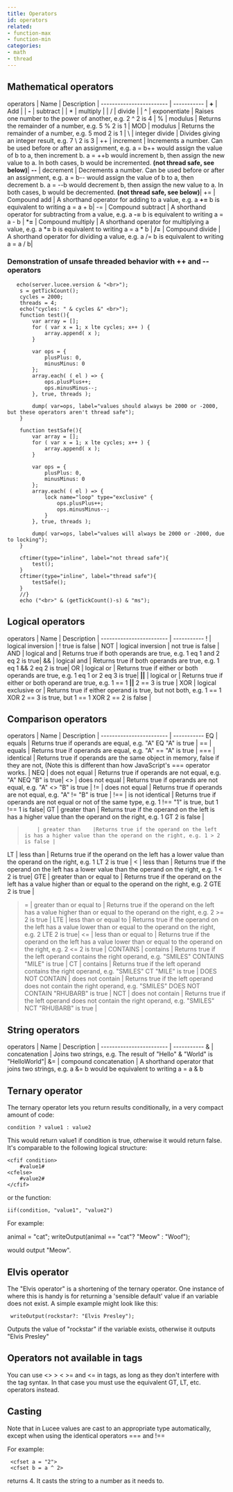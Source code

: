 ```yaml
---
title: Operators
id: operators
related:
- function-max
- function-min
categories:
- math
- thread
---
```


## Mathematical operators ##

operators | Name           | Description                                                |
------------------------   | -----------                                                |
**+**     | Add            |                                                            |
**-**     | subtract       | 															|
\*         | multiply       |                                                            |
/         | divide         | 															|
^         | exponentiate   | Raises one number to the power of another, e.g. 2 ^ 2 is 4 |
%         | modulus        | Returns the remainder of a number, e.g. 5 % 2 is 1         |
MOD       | modulus        | Returns the remainder of a number, e.g. 5 mod 2 is 1       |
\         | integer divide | Divides giving an integer result, e.g. 7 \ 2 is 3          |
++        | increment      | Increments a number. Can be used before or after an assignment, e.g. a = b++ would assign the value of b to a, then increment b. a = ++b would increment b, then assign the new value to a. In both cases, b would be incremented. **(not thread safe, see below)**|
**--**  | decrement      | Decrements a number. Can be used before or after an assignment, e.g. a = b-- would assign the value of b to a, then decrement b. a = --b would decrement b, then assign the new value to a. In both cases, b would be decremented. **(not thread safe, see below)**|
+=        | Compound add   | A shorthand operator for adding to a value, e.g.  a **+=** b is equivalent to writing a = a + b|
-=        | Compound subtract | A shorthand operator for subtracting from a value, e.g. a **-=** b is equivalent to writing a = a *-* b |
***=**       | Compound multiply | A shorthand operator for multiplying a value, e.g. a ***=** b is equivalent to writing a = a *  b  |
**/=**        | Compound divide   | A shorthand operator for dividing a value, e.g. a /= b is equivalent to writing a = a / b|

### Demonstration of unsafe threaded behavior with ++ and -- operators ###

```luceescript+trycf
   echo(server.lucee.version & "<br>");
    s = getTickCount();
    cycles = 2000;
	threads = 4;
	echo("cycles: " & cycles &" <br>");
	function test(){
        var array = [];
		for ( var x = 1; x lte cycles; x++ ) {
			array.append( x );
		}

		var ops = {
		    plusPlus: 0,
		    minusMinus: 0
		};
		array.each( ( el ) => {
			ops.plusPlus++;
			ops.minusMinus--;
		}, true, threads );

		dump( var=ops, label="values should always be 2000 or -2000, but these operators aren't thread safe");
	}

	function testSafe(){
        var array = [];
		for ( var x = 1; x lte cycles; x++ ) {
			array.append( x );
		}

		var ops = {
		    plusPlus: 0,
		    minusMinus: 0
		};
		array.each( ( el ) => {
		    lock name="loop" type="exclusive" {
		        ops.plusPlus++;
			    ops.minusMinus--;
			}
		}, true, threads );

		dump( var=ops, label="values will always be 2000 or -2000, due to locking");
	}

	cftimer(type="inline", label="not thread safe"){
        test();
    }
    cftimer(type="inline", label="thread safe"){
        testSafe();
    }
	//}
	echo ("<br>" & (getTickCount()-s) & "ms");
```

## Logical operators ##

operators | Name           | Description |
------------------------   | -----------
!           |  logical inversion      |     ! true is false   |
NOT         |  logical inversion      |     not true is false |
AND         |  logical and            |  Returns true if both operands are true, e.g. 1 eq 1 and 2 eq 2 is true|
&&         |  logical and            |  Returns true if both operands are true, e.g. 1 eq 1 && 2 eq 2 is true|
OR          |  logical or             | Returns true if either or both operands are true, e.g. 1 eq 1 or 2 eq 3 is true|
**||**          |  logical or             | Returns true if either or both operand are true, e.g. 1 == 1 **||** 2 == 3 is true |
XOR         |  logical exclusive or   | Returns true if either operand is true, but not both, e.g. 1 == 1 XOR 2 == 3 is true, but 1 == 1 XOR 2 == 2 is false |

## Comparison operators ##

operators | Name           | Description |
------------------------   | -----------
EQ        | equals         | Returns true if operands are equal, e.g. "A" EQ "A" is true |
==        | equals         | Returns true if operands are equal, e.g. "A" == "A" is true |
===       | identical      | Returns true if operands are the same object in memory, false if they are not, (Note this is different than how JavaScript's === operator works. |
NEQ       | does not equal | Returns true if operands are not equal, e.g. "A" NEQ "B" is true|
<>        | does not equal | Returns true if operands are not equal, e.g. "A" <> "B" is true |
!=        | does not equal | Returns true if operands are not equal, e.g. "A" != "B" is true |
!==       | is not identical | Returns true if operands are not equal or not of the same type, e.g. 1 !== "1" is true, but 1 !== 1 is false|
GT        |  greater than  | Returns true if the operand on the left is has a higher value than the operand on the right, e.g. 1 GT 2 is false |
>         | greater than    |Returns true if the operand on the left is has a higher value than the operand on the right, e.g. 1 > 2 is false |
LT        |  less than     | Returns true if the operand on the left has a lower value than the operand on the right, e.g. 1 LT 2 is true |
<         | less than      | Returns true if the operand on the left has a lower value than the operand on the right, e.g. 1 < 2 is true|
GTE       | greater than or equal to  | Returns true if the operand on the left has a value higher than or equal to the operand on the right, e.g. 2 GTE 2 is true |
>=       | greater than or equal to  | Returns true if the operand on the left has a value higher than or equal to the operand on the right, e.g. 2 >= 2 is true |
LTE      |  less than or equal to   | Returns true if the operand on the left has a value lower than or equal to the operand on the right, e.g. 2 LTE 2 is true|
<=       | less than or equal to | Returns true if the operand on the left has a value lower than or equal to the operand on the right, e.g. 2 <= 2 is true |
CONTAINS | contains        | Returns true if the left operand contains the right operand, e.g. "SMILES" CONTAINS "MILE" is true |
CT       | contains        | Returns true if the left operand contains the right operand, e.g. "SMILES" CT "MILE" is true |
DOES NOT CONTAIN | does not contain | Returns true if the left operand does not contain the right operand, e.g. "SMILES" DOES NOT CONTAIN "RHUBARB" is true |
NCT | does not contain | Returns true if the left operand does not contain the right operand, e.g. "SMILES" NCT "RHUBARB" is true |

## String operators ##

operators | Name           | Description |
------------------------   | -----------
&         | concatenation  | Joins two strings, e.g. The result of "Hello" & "World" is "HelloWorld"|
&=        | compound concatenation |  A shorthand operator that joins two strings, e.g. a &= b would be equivalent to writing a = a & b

## Ternary operator ##

The ternary operator lets you return results conditionally, in a very compact amount of code:

```lucee
condition ? value1 : value2
```

This would return value1 if condition is true, otherwise it would return false. It's comparable to the following logical structure:

```lucee
<cfif condition>
    #value1#
<cfelse>
    #value2#
</cfif>
```
or the function:

```lucee
iif(condition, "value1", "value2")
```

For example:

animal = "cat";
writeOutput(animal == "cat"? "Meow" : "Woof");

would output "Meow".

## Elvis operator ##

The "Elvis operator" is a shortening of the ternary operator. One instance of where this is handy is for returning a 'sensible default' value if an variable does not exist. A simple example might look like this:

```lucee
 writeOutput(rockstar?: "Elvis Presley");
```
Outputs the value of "rockstar" if the variable exists, otherwise it outputs "Elvis Presley"

## Operators not available in tags ##

You can use <> > < >= and <= in tags, as long as they don't interfere with the tag syntax. In that case you must use the equivalent GT, LT, etc. operators instead.

## Casting ##

Note that in Lucee values are cast to an appropriate type automatically, except when using the identical operators === and !==

For example:

```lucee
 <cfset a = "2">
 <cfset b = a ^ 2>
```
returns 4. It casts the string to a number as it needs to.
